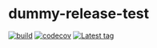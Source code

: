 # dummy-release-test

[![build](https://github.com/rockstaedt/dummy-release-test/actions/workflows/CI.yml/badge.svg)](https://github.com/rockstaedt/dummy-release-test/actions/workflows/CI.yml)
[![codecov](https://codecov.io/gh/rockstaedt/dummy-release-test/branch/main/graph/badge.svg?token=VW245SMVP5)](https://codecov.io/gh/rockstaedt/dummy-release-test)
[![Latest tag](https://img.shields.io/github/v/tag/rockstaedt/dummy-release-test)](https://github.com/rockstaedt/dummy-release-test/releases)

